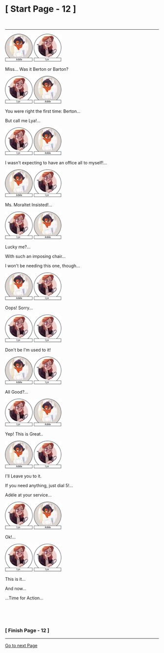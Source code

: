 #						     [ Start Page - 12 ]
<br>

---

![Adéle](images/adele-1.png) ![Lya](images/Lya-01.png)

Miss... Was it Berton or Barton?

![Lya](images/Lya-01.png)  ![Adéle](images/adele-1.png) 

You were right the first time: Berton...

But call me Lya!...

![Lya](images/Lya-01.png)  ![Adéle](images/adele-1.png) 

I wasn't expecting to have an office all to myself!...

![Adéle](images/adele-1.png)  ![Lya](images/Lya-01.png)  
 
Ms. Moraltet Insisted!...
 
 ![Lya](images/Lya-01.png)  ![Adéle](images/adele-1.png) 
 
Lucky me?...

With such an imposing chair... 

I won't be needing this one, though...

![Adéle](images/adele-1.png)  ![Lya](images/Lya-01.png)  
 
Oops! Sorry...
 
![Lya](images/Lya-01.png)   ![Lya](images/Lya-01.png) 
  
Don't be I'm used to it!
  
![Adéle](images/adele-1.png)  ![Lya](images/Lya-01.png)  
   
All Good?...
   
![Lya](images/Lya-01.png)  ![Adéle](images/adele-1.png)   
   
Yep!  This is Great..
   
![Adéle](images/adele-1.png)  ![Lya](images/Lya-01.png)  
   
I'll Leave you to it. 
 
If you need anything, just dial 5!...
 
Adéle at your service...
 
![Lya](images/Lya-01.png)  ![Adéle](images/adele-1.png)   
 
Ok!...
 
![Lya](images/Lya-01.png)  ![Lya](images/Lya-01.png)
  
This is it...
  
And now...
  
...Time for Action...
  
   
  
 
<br>
<br>
<br>

###			             [ Finish Page - 12 ]

---

[Go to next Page](https://github.com/batistasilva/Lya-Comic-book/blob/main/Page-13.md)
